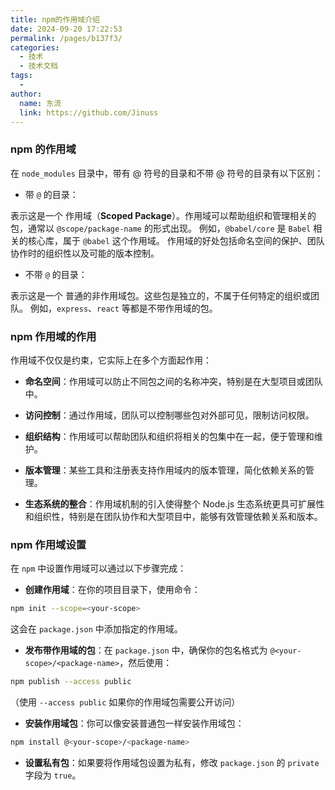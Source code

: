 ```yaml
---
title: npm的作用域介绍
date: 2024-09-20 17:22:53
permalink: /pages/b137f3/
categories:
  - 技术
  - 技术文档
tags:
  -
author:
  name: 东流
  link: https://github.com/Jinuss
---
```


### npm 的作用域

在 `node_modules` 目录中，带有 @ 符号的目录和不带 @ 符号的目录有以下区别：

- 带 `@` 的目录：

表示这是一个 作用域（**Scoped Package**）。作用域可以帮助组织和管理相关的包，通常以 `@scope/package-name` 的形式出现。
例如，`@babel/core` 是 `Babel` 相关的核心库，属于 `@babel` 这个作用域。
作用域的好处包括命名空间的保护、团队协作时的组织性以及可能的版本控制。

- 不带 `@` 的目录：

表示这是一个 普通的非作用域包。这些包是独立的，不属于任何特定的组织或团队。
例如，`express`、`react` 等都是不带作用域的包。

### npm 作用域的作用

作用域不仅仅是约束，它实际上在多个方面起作用：

- **命名空间**：作用域可以防止不同包之间的名称冲突，特别是在大型项目或团队中。

- **访问控制**：通过作用域，团队可以控制哪些包对外部可见，限制访问权限。

- **组织结构**：作用域可以帮助团队和组织将相关的包集中在一起，便于管理和维护。

- **版本管理**：某些工具和注册表支持作用域内的版本管理，简化依赖关系的管理。

- **生态系统的整合**：作用域机制的引入使得整个 Node.js 生态系统更具可扩展性和组织性，特别是在团队协作和大型项目中，能够有效管理依赖关系和版本。

### npm 作用域设置

在 `npm` 中设置作用域可以通过以下步骤完成：

- **创建作用域**：在你的项目目录下，使用命令：

```bash
npm init --scope=<your-scope>
```

这会在 `package.json` 中添加指定的作用域。

- **发布带作用域的包**：在 `package.json` 中，确保你的包名格式为 `@<your-scope>/<package-name>`，然后使用：

```bash
npm publish --access public
```

（使用 `--access public` 如果你的作用域包需要公开访问）

- **安装作用域包**：你可以像安装普通包一样安装作用域包：

```bash
npm install @<your-scope>/<package-name>
```

- **设置私有包**：如果要将作用域包设置为私有，修改 `package.json` 的 `private` 字段为 `true`。
